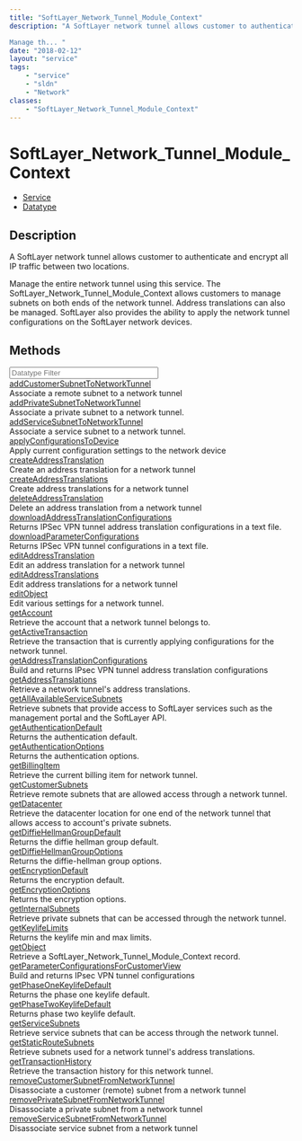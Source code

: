 ```yaml
---
title: "SoftLayer_Network_Tunnel_Module_Context"
description: "A SoftLayer network tunnel allows customer to authenticate and encrypt all IP traffic between two locations. 

Manage th... "
date: "2018-02-12"
layout: "service"
tags:
    - "service"
    - "sldn"
    - "Network"
classes:
    - "SoftLayer_Network_Tunnel_Module_Context"
---
```

# SoftLayer_Network_Tunnel_Module_Context
<div id='service-datatype'>
    <ul id='sldn-reference-tabs'>
    <li id='service'> <a href='/reference/services/SoftLayer_Network_Tunnel_Module_Context' >Service</a></li>    <li id='datatype'> <a href='/reference/datatypes/SoftLayer_Network_Tunnel_Module_Context' >Datatype</a></li>
    </ul>
</div>

## Description
A SoftLayer network tunnel allows customer to authenticate and encrypt all IP traffic between two locations. 

Manage the entire network tunnel using this service.  The SoftLayer_Network_Tunnel_Module_Context allows customers to manage subnets on both ends of the network tunnel.  Address translations can also be managed.  SoftLayer also provides the ability to apply the network tunnel configurations on the SoftLayer network devices. 
        
        
<div id="properties" class="content">
    <h2>Methods</h2>
    <div class="view-filters">
        <div class="clearfix">
            <div class="search-input-box">
                <input placeholder="Datatype Filter" onkeyup="titleSearch(inputId='edit-combine', divId='method-div', elementClass='method-row')" 
                    type="text" id="edit-combine" value="" size="30" maxlength="128" class="form-text">
            </div>
        </div>
    </div>
    <div id="method-div">
            <div class="method-row">
                        <span class='view-field-title'><a href='/reference/services/SoftLayer_Network_Tunnel_Module_Context/addCustomerSubnetToNetworkTunnel'> addCustomerSubnetToNetworkTunnel</a> </span>
            <div class='views-field-body'>Associate a remote subnet to a network tunnel</div>
        </div>
            <div class="method-row">
                        <span class='view-field-title'><a href='/reference/services/SoftLayer_Network_Tunnel_Module_Context/addPrivateSubnetToNetworkTunnel'> addPrivateSubnetToNetworkTunnel</a> </span>
            <div class='views-field-body'>Associate a private subnet to a network tunnel.</div>
        </div>
            <div class="method-row">
                        <span class='view-field-title'><a href='/reference/services/SoftLayer_Network_Tunnel_Module_Context/addServiceSubnetToNetworkTunnel'> addServiceSubnetToNetworkTunnel</a> </span>
            <div class='views-field-body'>Associate a service subnet to a network tunnel.</div>
        </div>
            <div class="method-row">
                        <span class='view-field-title'><a href='/reference/services/SoftLayer_Network_Tunnel_Module_Context/applyConfigurationsToDevice'> applyConfigurationsToDevice</a> </span>
            <div class='views-field-body'>Apply current configuration settings to the network device</div>
        </div>
            <div class="method-row">
                        <span class='view-field-title'><a href='/reference/services/SoftLayer_Network_Tunnel_Module_Context/createAddressTranslation'> createAddressTranslation</a> </span>
            <div class='views-field-body'>Create an address translation for a network tunnel</div>
        </div>
            <div class="method-row">
                        <span class='view-field-title'><a href='/reference/services/SoftLayer_Network_Tunnel_Module_Context/createAddressTranslations'> createAddressTranslations</a> </span>
            <div class='views-field-body'>Create address translations for a network tunnel</div>
        </div>
            <div class="method-row">
                        <span class='view-field-title'><a href='/reference/services/SoftLayer_Network_Tunnel_Module_Context/deleteAddressTranslation'> deleteAddressTranslation</a> </span>
            <div class='views-field-body'>Delete an address translation from a network tunnel</div>
        </div>
            <div class="method-row">
                        <span class='view-field-title'><a href='/reference/services/SoftLayer_Network_Tunnel_Module_Context/downloadAddressTranslationConfigurations'> downloadAddressTranslationConfigurations</a> </span>
            <div class='views-field-body'>Returns IPSec VPN tunnel address translation configurations in a text file.</div>
        </div>
            <div class="method-row">
                        <span class='view-field-title'><a href='/reference/services/SoftLayer_Network_Tunnel_Module_Context/downloadParameterConfigurations'> downloadParameterConfigurations</a> </span>
            <div class='views-field-body'>Returns IPSec VPN tunnel configurations in a text file.</div>
        </div>
            <div class="method-row">
                        <span class='view-field-title'><a href='/reference/services/SoftLayer_Network_Tunnel_Module_Context/editAddressTranslation'> editAddressTranslation</a> </span>
            <div class='views-field-body'>Edit an address translation for a network tunnel</div>
        </div>
            <div class="method-row">
                        <span class='view-field-title'><a href='/reference/services/SoftLayer_Network_Tunnel_Module_Context/editAddressTranslations'> editAddressTranslations</a> </span>
            <div class='views-field-body'>Edit address translations for a network tunnel</div>
        </div>
            <div class="method-row">
                        <span class='view-field-title'><a href='/reference/services/SoftLayer_Network_Tunnel_Module_Context/editObject'> editObject</a> </span>
            <div class='views-field-body'>Edit various settings for a network tunnel.</div>
        </div>
            <div class="method-row">
                        <span class='view-field-title'><a href='/reference/services/SoftLayer_Network_Tunnel_Module_Context/getAccount'> getAccount</a> </span>
            <div class='views-field-body'>Retrieve the account that a network tunnel belongs to.</div>
        </div>
            <div class="method-row">
                        <span class='view-field-title'><a href='/reference/services/SoftLayer_Network_Tunnel_Module_Context/getActiveTransaction'> getActiveTransaction</a> </span>
            <div class='views-field-body'>Retrieve the transaction that is currently applying configurations for the network tunnel.</div>
        </div>
            <div class="method-row">
                        <span class='view-field-title'><a href='/reference/services/SoftLayer_Network_Tunnel_Module_Context/getAddressTranslationConfigurations'> getAddressTranslationConfigurations</a> </span>
            <div class='views-field-body'>Build and returns IPsec VPN  tunnel address translation configurations</div>
        </div>
            <div class="method-row">
                        <span class='view-field-title'><a href='/reference/services/SoftLayer_Network_Tunnel_Module_Context/getAddressTranslations'> getAddressTranslations</a> </span>
            <div class='views-field-body'>Retrieve a network tunnel's address translations.</div>
        </div>
            <div class="method-row">
                        <span class='view-field-title'><a href='/reference/services/SoftLayer_Network_Tunnel_Module_Context/getAllAvailableServiceSubnets'> getAllAvailableServiceSubnets</a> </span>
            <div class='views-field-body'>Retrieve subnets that provide access to SoftLayer services such as the management portal and the SoftLayer API.</div>
        </div>
            <div class="method-row">
                        <span class='view-field-title'><a href='/reference/services/SoftLayer_Network_Tunnel_Module_Context/getAuthenticationDefault'> getAuthenticationDefault</a> </span>
            <div class='views-field-body'>Returns the authentication default.</div>
        </div>
            <div class="method-row">
                        <span class='view-field-title'><a href='/reference/services/SoftLayer_Network_Tunnel_Module_Context/getAuthenticationOptions'> getAuthenticationOptions</a> </span>
            <div class='views-field-body'>Returns the authentication options.</div>
        </div>
            <div class="method-row">
                        <span class='view-field-title'><a href='/reference/services/SoftLayer_Network_Tunnel_Module_Context/getBillingItem'> getBillingItem</a> </span>
            <div class='views-field-body'>Retrieve the current billing item for network tunnel.</div>
        </div>
            <div class="method-row">
                        <span class='view-field-title'><a href='/reference/services/SoftLayer_Network_Tunnel_Module_Context/getCustomerSubnets'> getCustomerSubnets</a> </span>
            <div class='views-field-body'>Retrieve remote subnets that are allowed access through a network tunnel.</div>
        </div>
            <div class="method-row">
                        <span class='view-field-title'><a href='/reference/services/SoftLayer_Network_Tunnel_Module_Context/getDatacenter'> getDatacenter</a> </span>
            <div class='views-field-body'>Retrieve the datacenter location for one end of the network tunnel that allows access to account's private subnets.</div>
        </div>
            <div class="method-row">
                        <span class='view-field-title'><a href='/reference/services/SoftLayer_Network_Tunnel_Module_Context/getDiffieHellmanGroupDefault'> getDiffieHellmanGroupDefault</a> </span>
            <div class='views-field-body'>Returns the diffie hellman group default.</div>
        </div>
            <div class="method-row">
                        <span class='view-field-title'><a href='/reference/services/SoftLayer_Network_Tunnel_Module_Context/getDiffieHellmanGroupOptions'> getDiffieHellmanGroupOptions</a> </span>
            <div class='views-field-body'>Returns the diffie-hellman group options.</div>
        </div>
            <div class="method-row">
                        <span class='view-field-title'><a href='/reference/services/SoftLayer_Network_Tunnel_Module_Context/getEncryptionDefault'> getEncryptionDefault</a> </span>
            <div class='views-field-body'>Returns the encryption default.</div>
        </div>
            <div class="method-row">
                        <span class='view-field-title'><a href='/reference/services/SoftLayer_Network_Tunnel_Module_Context/getEncryptionOptions'> getEncryptionOptions</a> </span>
            <div class='views-field-body'>Returns the encryption options.</div>
        </div>
            <div class="method-row">
                        <span class='view-field-title'><a href='/reference/services/SoftLayer_Network_Tunnel_Module_Context/getInternalSubnets'> getInternalSubnets</a> </span>
            <div class='views-field-body'>Retrieve private subnets that can be accessed through the network tunnel.</div>
        </div>
            <div class="method-row">
                        <span class='view-field-title'><a href='/reference/services/SoftLayer_Network_Tunnel_Module_Context/getKeylifeLimits'> getKeylifeLimits</a> </span>
            <div class='views-field-body'>Returns the keylife min and max limits.</div>
        </div>
            <div class="method-row">
                        <span class='view-field-title'><a href='/reference/services/SoftLayer_Network_Tunnel_Module_Context/getObject'> getObject</a> </span>
            <div class='views-field-body'>Retrieve a SoftLayer_Network_Tunnel_Module_Context record.</div>
        </div>
            <div class="method-row">
                        <span class='view-field-title'><a href='/reference/services/SoftLayer_Network_Tunnel_Module_Context/getParameterConfigurationsForCustomerView'> getParameterConfigurationsForCustomerView</a> </span>
            <div class='views-field-body'>Build and returns IPsec VPN tunnel configurations</div>
        </div>
            <div class="method-row">
                        <span class='view-field-title'><a href='/reference/services/SoftLayer_Network_Tunnel_Module_Context/getPhaseOneKeylifeDefault'> getPhaseOneKeylifeDefault</a> </span>
            <div class='views-field-body'>Returns the phase one keylife default.</div>
        </div>
            <div class="method-row">
                        <span class='view-field-title'><a href='/reference/services/SoftLayer_Network_Tunnel_Module_Context/getPhaseTwoKeylifeDefault'> getPhaseTwoKeylifeDefault</a> </span>
            <div class='views-field-body'>Returns phase two keylife default.</div>
        </div>
            <div class="method-row">
                        <span class='view-field-title'><a href='/reference/services/SoftLayer_Network_Tunnel_Module_Context/getServiceSubnets'> getServiceSubnets</a> </span>
            <div class='views-field-body'>Retrieve service subnets that can be access through the network tunnel.</div>
        </div>
            <div class="method-row">
                        <span class='view-field-title'><a href='/reference/services/SoftLayer_Network_Tunnel_Module_Context/getStaticRouteSubnets'> getStaticRouteSubnets</a> </span>
            <div class='views-field-body'>Retrieve subnets used for a network tunnel's address translations.</div>
        </div>
            <div class="method-row">
                        <span class='view-field-title'><a href='/reference/services/SoftLayer_Network_Tunnel_Module_Context/getTransactionHistory'> getTransactionHistory</a> </span>
            <div class='views-field-body'>Retrieve the transaction history for this network tunnel.</div>
        </div>
            <div class="method-row">
                        <span class='view-field-title'><a href='/reference/services/SoftLayer_Network_Tunnel_Module_Context/removeCustomerSubnetFromNetworkTunnel'> removeCustomerSubnetFromNetworkTunnel</a> </span>
            <div class='views-field-body'>Disassociate a customer (remote) subnet from a network tunnel</div>
        </div>
            <div class="method-row">
                        <span class='view-field-title'><a href='/reference/services/SoftLayer_Network_Tunnel_Module_Context/removePrivateSubnetFromNetworkTunnel'> removePrivateSubnetFromNetworkTunnel</a> </span>
            <div class='views-field-body'>Disassociate a private subnet from a network tunnel</div>
        </div>
            <div class="method-row">
                        <span class='view-field-title'><a href='/reference/services/SoftLayer_Network_Tunnel_Module_Context/removeServiceSubnetFromNetworkTunnel'> removeServiceSubnetFromNetworkTunnel</a> </span>
            <div class='views-field-body'>Disassociate service subnet from a network tunnel</div>
        </div>
        </div>
</div>

